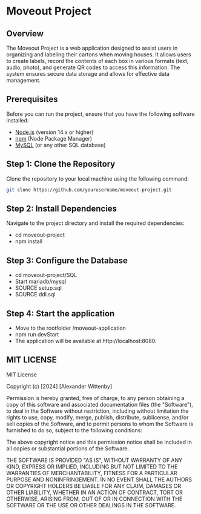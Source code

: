 # Moveout Project

## Overview
The Moveout Project is a web application designed to assist users in organizing and labeling their cartons when moving houses. It allows users to create labels, record the contents of each box in various formats (text, audio, photo), and generate QR codes to access this information. The system ensures secure data storage and allows for effective data management.

## Prerequisites
Before you can run the project, ensure that you have the following software installed:
- [Node.js](https://nodejs.org/) (version 14.x or higher)
- [npm](https://www.npmjs.com/) (Node Package Manager)
- [MySQL](https://www.mysql.com/) (or any other SQL database)

## Step 1: Clone the Repository
Clone the repository to your local machine using the following command:
```sh
git clone https://github.com/yourusername/moveout-project.git
```

## Step 2: Install Dependencies
Navigate to the project directory and install the required dependencies:

- cd moveout-project
- npm install


## Step 3: Configure the Database

- cd moveout-project/SQL
- Start mariadb/mysql
- SOURCE setup.sql
- SOURCE ddl.sql


## Step 4: Start the application

- Move to the rootfolder /moveout-application
- npm run devStart
- The application will be available at http://localhost:8080.




## MIT LICENSE

MIT License

Copyright (c) [2024] [Alexander Wittenby]

Permission is hereby granted, free of charge, to any person obtaining a copy
of this software and associated documentation files (the "Software"), to deal
in the Software without restriction, including without limitation the rights
to use, copy, modify, merge, publish, distribute, sublicense, and/or sell
copies of the Software, and to permit persons to whom the Software is
furnished to do so, subject to the following conditions:

The above copyright notice and this permission notice shall be included in all
copies or substantial portions of the Software.

THE SOFTWARE IS PROVIDED "AS IS", WITHOUT WARRANTY OF ANY KIND, EXPRESS OR
IMPLIED, INCLUDING BUT NOT LIMITED TO THE WARRANTIES OF MERCHANTABILITY,
FITNESS FOR A PARTICULAR PURPOSE AND NONINFRINGEMENT. IN NO EVENT SHALL THE
AUTHORS OR COPYRIGHT HOLDERS BE LIABLE FOR ANY CLAIM, DAMAGES OR OTHER
LIABILITY, WHETHER IN AN ACTION OF CONTRACT, TORT OR OTHERWISE, ARISING FROM,
OUT OF OR IN CONNECTION WITH THE SOFTWARE OR THE USE OR OTHER DEALINGS IN THE
SOFTWARE.

